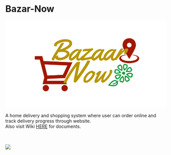 # Bazar-Now

![](https://github.com/arifjawad/Bazar-Now/blob/master/img/logo/logo.png)

A home delivery and shopping system where user can order online and track delivery progress through website.
<br>Also visit Wiki [HERE](https://github.com/arifjawad/Bazar-Now/wiki) for documents.


<br><br>
![](https://github.com/arifjawad/Bazar-Now/blob/master/screenshots/landingpage.png?raw=true)
